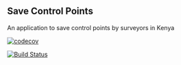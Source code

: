 ## Save Control Points

An application to save control points by surveyors in Kenya

[![codecov](https://codecov.io/gh/ngenovictor/save_control_points/branch/master/graph/badge.svg)](https://codecov.io/gh/ngenovictor/save_control_points)

[![Build Status](https://travis-ci.org/ngenovictor/save_control_points.svg?branch=master)](https://travis-ci.org/ngenovictor/save_control_points)
